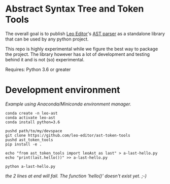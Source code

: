 # Abstract Syntax Tree and Token Tools

The overall goal is to publish [Leo Editor][1]'s [AST parser][2] as a standalone library that can be used by any python project.

This repo is highly experimental while we figure the best way to package the project. The library however has a lot of development and testing behind it and is not (so) experimental.

Requires: Python 3.6 or greater

# Development environment

*Example using Anaconda/Miniconda environment manager.*

    conda create -n leo-ast
    conda activate leo-ast
    conda install python=3.6
    
    pushd path/to/my/devspace
    git clone https://github.com/leo-editor/ast-token-tools
    pushd ast_token_tools
    pip install -e .
    
    echo "from ast_token_tools import leoAst as last" > a-last-hello.py
    echo "print(last.hello())" >> a-last-hello.py
    
    python a-last-hello.py

_the 2 lines at end will fail. The function 'hello()' doesn't exist yet. ;-)_


  [1]: http://leoeditor.com/
  [2]: https://github.com/leo-editor/leo-editor/blob/master/leo/core/leoAst.py
